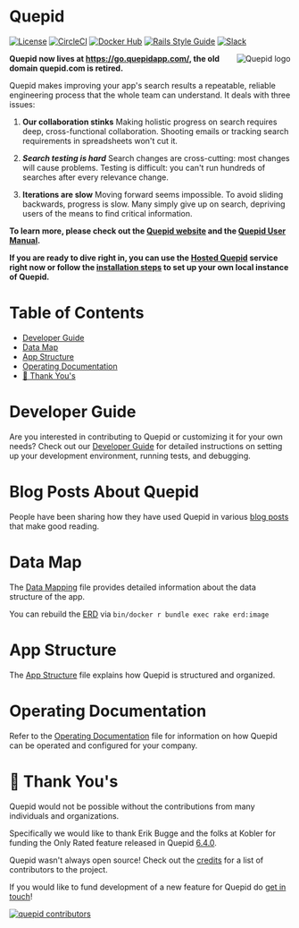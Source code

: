 
# Quepid

[![License](https://img.shields.io/badge/License-Apache%202.0-blue.svg)](https://opensource.org/licenses/Apache-2.0)
[![CircleCI](https://circleci.com/gh/o19s/quepid.svg?style=svg)](https://circleci.com/gh/o19s/quepid)
[![Docker Hub](https://img.shields.io/docker/pulls/o19s/quepid.svg)](https://hub.docker.com/r/o19s/quepid/ "Docker Pulls")
[![Rails Style Guide](https://img.shields.io/badge/code_style-rubocop-brightgreen.svg)](https://github.com/rubocop-hq/rubocop-rails)
[![Slack](https://img.shields.io/badge/slack--channel-blue?logo=slack)](https://www.opensourceconnections.com/slack)

<img src="https://quepidapp.com/images/logo.png" alt="Quepid logo" title="Quepid" align="right" />

**Quepid now lives at https://go.quepidapp.com/, the old domain quepid.com is retired.**

Quepid makes improving your app's search results a repeatable, reliable engineering process that the whole team can understand. It deals with three issues:

1. **Our collaboration stinks** Making holistic progress on search requires deep, cross-functional collaboration. Shooting emails or tracking search requirements in spreadsheets won't cut it.

2. ***Search testing is hard*** Search changes are cross-cutting: most changes will cause problems. Testing is difficult: you can't run hundreds of searches after every relevance change.

3. **Iterations are slow** Moving forward seems impossible. To avoid sliding backwards, progress is slow. Many simply give up on search, depriving users of the means to find critical information.


**To learn more, please check out the [Quepid website](https://www.quepidapp.com) and the [Quepid User Manual](https://quepid-docs.dev.o19s.com/2/quepid).**

**If you are ready to dive right in, you can use the [Hosted Quepid](https://go.quepidapp.com) service right now or follow the [installation steps](https://quepid-docs.dev.o19s.com/2/quepid/61/how-to-deploy-quepid-locally) to set up your own local instance of Quepid.**

# Table of Contents

<!-- MarkdownTOC levels="1,2" autolink=true bracket=round -->

- [Developer Guide](#developer-guide)
- [Data Map](#data-map)
- [App Structure](#app-structure)
- [Operating Documentation](#operating-documentation)
- [🙏 Thank You's](#-thank-yous)

<!-- /MarkdownTOC -->

# Developer Guide

Are you interested in contributing to Quepid or customizing it for your own needs? Check out our [Developer Guide](DEVELOPER_GUIDE.md) for detailed instructions on setting up your development environment, running tests, and debugging.

# Blog Posts About Quepid

People have been sharing how they have used Quepid in various [blog posts](https://github.com/o19s/quepid/wiki/Blog-Posts-About-Quepid) that make good reading.

# Data Map

The [Data Mapping](docs/data_mapping.md) file provides detailed information about the data structure of the app.

You can rebuild the [ERD](docs/erd.png) via `bin/docker r bundle exec rake erd:image`

# App Structure

The [App Structure](docs/app_structure.md) file explains how Quepid is structured and organized.

# Operating Documentation

Refer to the [Operating Documentation](docs/operating_documentation.md) file for information on how Quepid can be operated and configured for your company.

# 🙏 Thank You's

Quepid would not be possible without the contributions from many individuals and organizations.

Specifically we would like to thank Erik Bugge and the folks at Kobler for funding the Only Rated feature released in Quepid [6.4.0](https://github.com/o19s/quepid/releases/tag/v6.4.0).

Quepid wasn't always open source! Check out the [credits](docs/credits.md) for a list of contributors to the project.

If you would like to fund development of a new feature for Quepid do [get in touch](http://www.opensourceconnections.com/contact/)!

[![quepid  contributors](https://contrib.rocks/image?repo=o19s/quepid&max=2000)](https://github.com/o19s/quepid/graphs/contributors)
